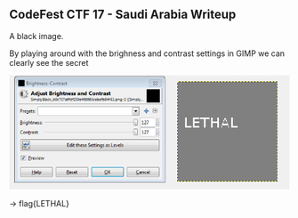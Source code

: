## CodeFest CTF 17 - Saudi Arabia Writeup

A black image.

By playing around with the brighness and contrast settings in GIMP we can clearly see the secret

![saudi_img](images/simplyblack.png)

-> flag{LETHAL}
